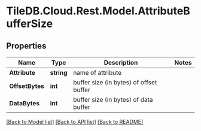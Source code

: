 
# TileDB.Cloud.Rest.Model.AttributeBufferSize

## Properties

Name | Type | Description | Notes
------------ | ------------- | ------------- | -------------
**Attribute** | **string** | name of attribute | 
**OffsetBytes** | **int** | buffer size (in bytes) of offset buffer | 
**DataBytes** | **int** | buffer size (in bytes) of data buffer | 

[[Back to Model list]](../README.md#documentation-for-models)
[[Back to API list]](../README.md#documentation-for-api-endpoints)
[[Back to README]](../README.md)


